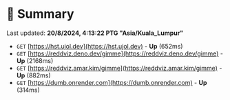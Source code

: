 # 📖 Summary
Last updated: **20/8/2024, 4:13:22 PTG "Asia/Kuala_Lumpur"**

- `GET` [https://hst.ujol.dev](https://hst.ujol.dev) - **Up** (652ms)
- `GET` [https://reddviz.deno.dev/gimme](https://reddviz.deno.dev/gimme) - **Up** (2168ms)
- `GET` [https://reddviz.amar.kim/gimme](https://reddviz.amar.kim/gimme) - **Up** (882ms)
- `GET` [https://dumb.onrender.com](https://dumb.onrender.com) - **Up** (314ms)
